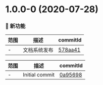 # 1.0.0-0 (2020-07-28)

### 🌟 新功能
范围|描述|commitId
--|--|--
 - | 文档系统发布 | [578aa41](http://x/commits/578aa41)


范围|描述|commitId
--|--|--
 - | Initial commit | [0a95698](http://x/commits/0a95698)


